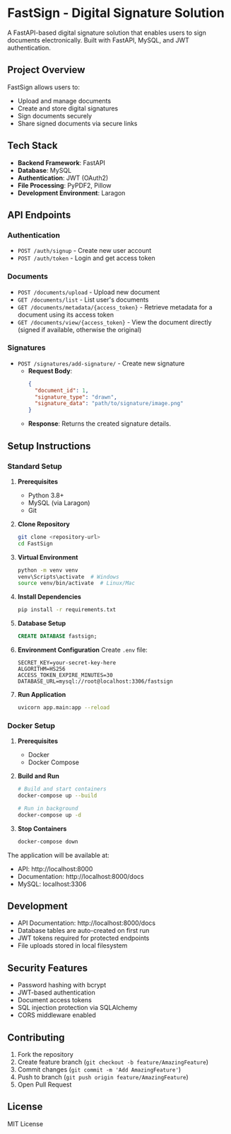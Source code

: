 # FastSign - Digital Signature Solution

A FastAPI-based digital signature solution that enables users to sign documents electronically. Built with FastAPI, MySQL, and JWT authentication.

## Project Overview

FastSign allows users to:
- Upload and manage documents
- Create and store digital signatures
- Sign documents securely
- Share signed documents via secure links

## Tech Stack

- **Backend Framework**: FastAPI
- **Database**: MySQL
- **Authentication**: JWT (OAuth2)
- **File Processing**: PyPDF2, Pillow
- **Development Environment**: Laragon


## API Endpoints

### Authentication
- `POST /auth/signup` - Create new user account
- `POST /auth/token` - Login and get access token

### Documents
- `POST /documents/upload` - Upload new document
- `GET /documents/list` - List user's documents
- `GET /documents/metadata/{access_token}` - Retrieve metadata for a document using its access token
- `GET /documents/view/{access_token}` - View the document directly (signed if available, otherwise the original)

### Signatures
- `POST /signatures/add-signature/` - Create new signature
  - **Request Body**: 
    ```json
    {
      "document_id": 1,
      "signature_type": "drawn",
      "signature_data": "path/to/signature/image.png"
    }
    ```
  - **Response**: Returns the created signature details.


## Setup Instructions

### Standard Setup
1. **Prerequisites**
   - Python 3.8+
   - MySQL (via Laragon)
   - Git

2. **Clone Repository**
   ```bash
   git clone <repository-url>
   cd FastSign
   ```

3. **Virtual Environment**
   ```bash
   python -m venv venv
   venv\Scripts\activate  # Windows
   source venv/bin/activate  # Linux/Mac
   ```

4. **Install Dependencies**
   ```bash
   pip install -r requirements.txt
   ```

5. **Database Setup**
   ```sql
   CREATE DATABASE fastsign;
   ```

6. **Environment Configuration**
   Create `.env` file:
   ```
   SECRET_KEY=your-secret-key-here
   ALGORITHM=HS256
   ACCESS_TOKEN_EXPIRE_MINUTES=30
   DATABASE_URL=mysql://root@localhost:3306/fastsign
   ```

7. **Run Application**
   ```bash
   uvicorn app.main:app --reload
   ```

### Docker Setup

1. **Prerequisites**
   - Docker
   - Docker Compose

2. **Build and Run**
   ```bash
   # Build and start containers
   docker-compose up --build

   # Run in background
   docker-compose up -d
   ```

3. **Stop Containers**
   ```bash
   docker-compose down
   ```

The application will be available at:
- API: http://localhost:8000
- Documentation: http://localhost:8000/docs
- MySQL: localhost:3306

## Development

- API Documentation: http://localhost:8000/docs
- Database tables are auto-created on first run
- JWT tokens required for protected endpoints
- File uploads stored in local filesystem

## Security Features

- Password hashing with bcrypt
- JWT-based authentication
- Document access tokens
- SQL injection protection via SQLAlchemy
- CORS middleware enabled

## Contributing

1. Fork the repository
2. Create feature branch (`git checkout -b feature/AmazingFeature`)
3. Commit changes (`git commit -m 'Add AmazingFeature'`)
4. Push to branch (`git push origin feature/AmazingFeature`)
5. Open Pull Request

## License

MIT License